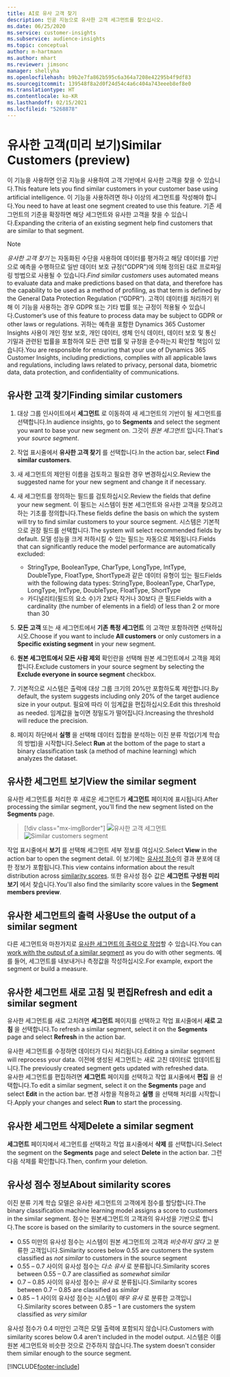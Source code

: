 ```yaml
---
title: AI로 유사 고객 찾기
description: 인공 지능으로 유사한 고객 세그먼트를 찾으십시오.
ms.date: 06/25/2020
ms.service: customer-insights
ms.subservice: audience-insights
ms.topic: conceptual
author: m-hartmann
ms.author: mhart
ms.reviewer: jimsonc
manager: shellyha
ms.openlocfilehash: b9b2e7fa862b595c6a364a7208e42295b4f9df83
ms.sourcegitcommit: 139548f8a2d0f24d54c4a6c404a743eeeb8ef8e0
ms.translationtype: HT
ms.contentlocale: ko-KR
ms.lasthandoff: 02/15/2021
ms.locfileid: "5268878"
---
```

# <a name="similar-customers-preview"></a><span data-ttu-id="ce05f-103">유사한 고객(미리 보기)</span><span class="sxs-lookup"><span data-stu-id="ce05f-103">Similar Customers (preview)</span></span>

<span data-ttu-id="ce05f-104">이 기능을 사용하면 인공 지능을 사용하여 고객 기반에서 유사한 고객을 찾을 수 있습니다.</span><span class="sxs-lookup"><span data-stu-id="ce05f-104">This feature lets you find similar customers in your customer base using artificial intelligence.</span></span> <span data-ttu-id="ce05f-105">이 기능을 사용하려면 하나 이상의 세그먼트를 작성해야 합니다.</span><span class="sxs-lookup"><span data-stu-id="ce05f-105">You need to have at least one segment created to use this feature.</span></span> <span data-ttu-id="ce05f-106">기존 세그먼트의 기준을 확장하면 해당 세그먼트와 유사한 고객을 찾을 수 있습니다.</span><span class="sxs-lookup"><span data-stu-id="ce05f-106">Expanding the criteria of an existing segment help find customers that are similar to that segment.</span></span>

> [!NOTE]
> <span data-ttu-id="ce05f-107">*유사한 고객 찾기* 는 자동화된 수단을 사용하여 데이터를 평가하고 해당 데이터를 기반으로 예측을 수행하므로 일반 데이터 보호 규정("GDPR")에 의해 정의된 대로 프로파일링 방법으로 사용될 수 있습니다.</span><span class="sxs-lookup"><span data-stu-id="ce05f-107">*Find similar customers* uses automated means to evaluate data and make predictions based on that data, and therefore has the capability to be used as a method of profiling, as that term is defined by the General Data Protection Regulation (“GDPR”).</span></span> <span data-ttu-id="ce05f-108">고객이 데이터를 처리하기 위해 이 기능을 사용하는 경우 GDPR 또는 기타 법률 또는 규정이 적용될 수 있습니다.</span><span class="sxs-lookup"><span data-stu-id="ce05f-108">Customer’s use of this feature to process data may be subject to GDPR or other laws or regulations.</span></span> <span data-ttu-id="ce05f-109">귀하는 예측을 포함한 Dynamics 365 Customer Insights 사용이 개인 정보 보호, 개인 데이터, 생체 인식 데이터, 데이터 보호 및 통신 기밀과 관련된 법률을 포함하여 모든 관련 법률 및 규정을 준수하는지 확인할 책임이 있습니다.</span><span class="sxs-lookup"><span data-stu-id="ce05f-109">You are responsible for ensuring that your use of Dynamics 365 Customer Insights, including predictions, complies with all applicable laws and regulations, including laws related to privacy, personal data, biometric data, data protection, and confidentiality of communications.</span></span>

## <a name="finding-similar-customers"></a><span data-ttu-id="ce05f-110">유사한 고객 찾기</span><span class="sxs-lookup"><span data-stu-id="ce05f-110">Finding similar customers</span></span>

1. <span data-ttu-id="ce05f-111">대상 그룹 인사이트에서 **세그먼트** 로 이동하여 새 세그먼트의 기반이 될 세그먼트를 선택합니다.</span><span class="sxs-lookup"><span data-stu-id="ce05f-111">In audience insights, go to **Segments** and select the segment you want to base your new segment on.</span></span> <span data-ttu-id="ce05f-112">그것이 *원본 세그먼트* 입니다.</span><span class="sxs-lookup"><span data-stu-id="ce05f-112">That's your *source segment*.</span></span>

1. <span data-ttu-id="ce05f-113">작업 표시줄에서 **유사한 고객 찾기** 를 선택합니다.</span><span class="sxs-lookup"><span data-stu-id="ce05f-113">In the action bar, select **Find similar customers**.</span></span>

1. <span data-ttu-id="ce05f-114">새 세그먼트의 제안된 이름을 검토하고 필요한 경우 변경하십시오.</span><span class="sxs-lookup"><span data-stu-id="ce05f-114">Review the suggested name for your new segment and change it if necessary.</span></span>

1. <span data-ttu-id="ce05f-115">새 세그먼트를 정의하는 필드를 검토하십시오.</span><span class="sxs-lookup"><span data-stu-id="ce05f-115">Review the fields that define your new segment.</span></span> <span data-ttu-id="ce05f-116">이 필드는 시스템이 원본 세그먼트와 유사한 고객을 찾으려고 하는 기초를 정의합니다.</span><span class="sxs-lookup"><span data-stu-id="ce05f-116">These fields define the basis on which the system will try to find similar customers to your source segment.</span></span> <span data-ttu-id="ce05f-117">시스템은 기본적으로 권장 필드를 선택합니다.</span><span class="sxs-lookup"><span data-stu-id="ce05f-117">The system will select recommended fields by default.</span></span>
  <span data-ttu-id="ce05f-118">모델 성능을 크게 저하시킬 수 있는 필드는 자동으로 제외됩니다.</span><span class="sxs-lookup"><span data-stu-id="ce05f-118">Fields that can significantly reduce the model performance are automatically excluded:</span></span>
  
   - <span data-ttu-id="ce05f-119">StringType, BooleanType, CharType, LongType, IntType, DoubleType, FloatType, ShortType과 같은 데이터 유형이 있는 필드</span><span class="sxs-lookup"><span data-stu-id="ce05f-119">Fields with the following data types: StringType, BooleanType, CharType, LongType, IntType, DoubleType, FloatType, ShortType</span></span>
   - <span data-ttu-id="ce05f-120">카디널리티(필드의 요소 수)가 2보다 작거나 30보다 큰 필드</span><span class="sxs-lookup"><span data-stu-id="ce05f-120">Fields with a cardinality (the number of elements in a field) of less than 2 or more than 30</span></span>

1. <span data-ttu-id="ce05f-121">**모든 고객** 또는 새 세그먼트에서 **기존 특정 세그먼트** 의 고객만 포함하려면 선택하십시오.</span><span class="sxs-lookup"><span data-stu-id="ce05f-121">Choose if you want to include **All customers** or only customers in a **Specific existing segment** in your new segment.</span></span>

1. <span data-ttu-id="ce05f-122">**원본 세그먼트에서 모든 사람 제외** 확인란을 선택해 원본 세그먼트에서 고객을 제외합니다.</span><span class="sxs-lookup"><span data-stu-id="ce05f-122">Exclude customers in your source segment by selecting the **Exclude everyone in source segment** checkbox.</span></span>

1. <span data-ttu-id="ce05f-123">기본적으로 시스템은 출력에 대상 그룹 크기의 20%만 포함하도록 제안합니다.</span><span class="sxs-lookup"><span data-stu-id="ce05f-123">By default, the system suggests including only 20% of the target audience size in your output.</span></span> <span data-ttu-id="ce05f-124">필요에 따라 이 임계값을 편집하십시오.</span><span class="sxs-lookup"><span data-stu-id="ce05f-124">Edit this threshold as needed.</span></span> <span data-ttu-id="ce05f-125">임계값을 높이면 정밀도가 떨어집니다.</span><span class="sxs-lookup"><span data-stu-id="ce05f-125">Increasing the threshold will reduce the precision.</span></span>

1. <span data-ttu-id="ce05f-126">페이지 하단에서 **실행** 을 선택해 데이터 집합을 분석하는 이진 분류 작업(기계 학습의 방법)을 시작합니다.</span><span class="sxs-lookup"><span data-stu-id="ce05f-126">Select **Run** at the bottom of the page to start a binary classification task (a method of machine learning) which analyzes the dataset.</span></span>

## <a name="view-the-similar-segment"></a><span data-ttu-id="ce05f-127">유사한 세그먼트 보기</span><span class="sxs-lookup"><span data-stu-id="ce05f-127">View the similar segment</span></span>

<span data-ttu-id="ce05f-128">유사한 세그먼트를 처리한 후 새로운 세그먼트가 **세그먼트** 페이지에 표시됩니다.</span><span class="sxs-lookup"><span data-stu-id="ce05f-128">After processing the similar segment, you'll find the new segment listed on the **Segments** page.</span></span>

> [!div class="mx-imgBorder"]
> <span data-ttu-id="ce05f-129">![유사한 고객 세그먼트](media/expanded-segment.png "유사한 고객 세그먼트")</span><span class="sxs-lookup"><span data-stu-id="ce05f-129">![Similar customers segment](media/expanded-segment.png "Similar customers segment")</span></span>

<span data-ttu-id="ce05f-130">작업 표시줄에서 **보기** 를 선택해 세그먼트 세부 정보를 여십시오.</span><span class="sxs-lookup"><span data-stu-id="ce05f-130">Select **View** in the action bar to open the segment detail.</span></span> <span data-ttu-id="ce05f-131">이 보기에는 [유사성 점수](#about-similarity-scores)의 결과 분포에 대한 정보가 포함됩니다.</span><span class="sxs-lookup"><span data-stu-id="ce05f-131">This view contains information about the result distribution across [similarity scores](#about-similarity-scores).</span></span> <span data-ttu-id="ce05f-132">또한 유사성 점수 값은 **세그먼트 구성원 미리 보기** 에서 찾습니다.</span><span class="sxs-lookup"><span data-stu-id="ce05f-132">You'll also find the similarity score values in the **Segment members preview**.</span></span>

## <a name="use-the-output-of-a-similar-segment"></a><span data-ttu-id="ce05f-133">유사한 세그먼트의 출력 사용</span><span class="sxs-lookup"><span data-stu-id="ce05f-133">Use the output of a similar segment</span></span>

<span data-ttu-id="ce05f-134">다른 세그먼트와 마찬가지로 [유사한 세그먼트의 출력으로 작업](segments.md)할 수 있습니다.</span><span class="sxs-lookup"><span data-stu-id="ce05f-134">You can [work with the output of a similar segment](segments.md) as you do with other segments.</span></span> <span data-ttu-id="ce05f-135">예를 들어, 세그먼트를 내보내거나 측정값을 작성하십시오.</span><span class="sxs-lookup"><span data-stu-id="ce05f-135">For example, export the segment or build a measure.</span></span>

## <a name="refresh-and-edit-a-similar-segment"></a><span data-ttu-id="ce05f-136">유사한 세그먼트 새로 고침 및 편집</span><span class="sxs-lookup"><span data-stu-id="ce05f-136">Refresh and edit a similar segment</span></span>

<span data-ttu-id="ce05f-137">유사한 세그먼트를 새로 고치려면 **세그먼트** 페이지를 선택하고 작업 표시줄에서 **새로 고침** 을 선택합니다.</span><span class="sxs-lookup"><span data-stu-id="ce05f-137">To refresh a similar segment, select it on the **Segments** page and select **Refresh** in the action bar.</span></span>

<span data-ttu-id="ce05f-138">유사한 세그먼트를 수정하면 데이터가 다시 처리됩니다.</span><span class="sxs-lookup"><span data-stu-id="ce05f-138">Editing a similar segment will reprocess your data.</span></span> <span data-ttu-id="ce05f-139">이전에 생성된 세그먼트는 새로 고친 데이터로 업데이트됩니다.</span><span class="sxs-lookup"><span data-stu-id="ce05f-139">The previously created segment gets updated with refreshed data.</span></span>    
<span data-ttu-id="ce05f-140">유사한 세그먼트를 편집하려면 **세그먼트** 페이지를 선택하고 작업 표시줄에서 **편집** 을 선택합니다.</span><span class="sxs-lookup"><span data-stu-id="ce05f-140">To edit a similar segment, select it on the **Segments** page and select **Edit** in the action bar.</span></span> <span data-ttu-id="ce05f-141">변경 사항을 적용하고 **실행** 을 선택해 처리를 시작합니다.</span><span class="sxs-lookup"><span data-stu-id="ce05f-141">Apply your changes and select **Run** to start the processing.</span></span>

## <a name="delete-a-similar-segment"></a><span data-ttu-id="ce05f-142">유사한 세그먼트 삭제</span><span class="sxs-lookup"><span data-stu-id="ce05f-142">Delete a similar segment</span></span>

<span data-ttu-id="ce05f-143">**세그먼트** 페이지에서 세그먼트를 선택하고 작업 표시줄에서 **삭제** 를 선택합니다.</span><span class="sxs-lookup"><span data-stu-id="ce05f-143">Select the segment on the **Segments** page and select **Delete** in the action bar.</span></span> <span data-ttu-id="ce05f-144">그런 다음 삭제를 확인합니다.</span><span class="sxs-lookup"><span data-stu-id="ce05f-144">Then, confirm your deletion.</span></span>

## <a name="about-similarity-scores"></a><span data-ttu-id="ce05f-145">유사성 점수 정보</span><span class="sxs-lookup"><span data-stu-id="ce05f-145">About similarity scores</span></span>

<span data-ttu-id="ce05f-146">이진 분류 기계 학습 모델은 유사한 세그먼트의 고객에게 점수를 할당합니다.</span><span class="sxs-lookup"><span data-stu-id="ce05f-146">The binary classification machine learning model assigns a score to customers in the similar segment.</span></span> <span data-ttu-id="ce05f-147">점수는 원본세그먼트의 고객과의 유사성을 기반으로 합니다.</span><span class="sxs-lookup"><span data-stu-id="ce05f-147">The score is based on the similarity to customers in the source segment.</span></span>

- <span data-ttu-id="ce05f-148">0.55 미만의 유사성 점수는 시스템이 원본 세그먼트의 고객과 *비슷하지 않다* 고 분류한 고객입니다.</span><span class="sxs-lookup"><span data-stu-id="ce05f-148">Similarity scores below 0.55 are customers the system classified as *not similar* to customers in the source segment</span></span>
- <span data-ttu-id="ce05f-149">0.55 – 0.7 사이의 유사성 점수는 *다소 유사* 로 분류됩니다.</span><span class="sxs-lookup"><span data-stu-id="ce05f-149">Similarity scores between 0.55 – 0.7 are classified as *somewhat similar*</span></span>
- <span data-ttu-id="ce05f-150">0.7 – 0.85 사이의 유사성 점수는 *유사* 로 분류됩니다.</span><span class="sxs-lookup"><span data-stu-id="ce05f-150">Similarity scores between 0.7 – 0.85 are classified as *similar*</span></span>
- <span data-ttu-id="ce05f-151">0.85 – 1 사이의 유사성 점수는 시스템이 *매우 유사* 로 분류한 고객입니다.</span><span class="sxs-lookup"><span data-stu-id="ce05f-151">Similarity scores between 0.85 – 1 are customers the system classified as *very similar*</span></span>

<span data-ttu-id="ce05f-152">유사성 점수가 0.4 미만인 고객은 모델 출력에 포함되지 않습니다.</span><span class="sxs-lookup"><span data-stu-id="ce05f-152">Customers with similarity scores below 0.4 aren't included in the model output.</span></span> <span data-ttu-id="ce05f-153">시스템은 이를 원본 세그먼트와 비슷한 것으로 간주하지 않습니다.</span><span class="sxs-lookup"><span data-stu-id="ce05f-153">The system doesn't consider them similar enough to the source segment.</span></span>


[!INCLUDE[footer-include](../includes/footer-banner.md)]